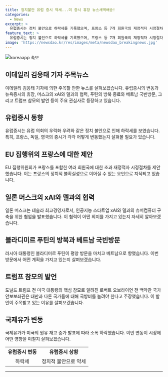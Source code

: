 ```yaml
---
title: 정치불안 유럽 증시 약세...미 증시 휴장 뉴스새벽배송!
categories:
  - News
excerpt: >
  유럽증시는 정치 불안으로 하락세를 기록했으며, 프랑스 등 7개 회원국의 재정적자 시정절차가 우려되는 가운데, 일론 머스크는 xAI와 델이 협력하여 슈퍼컴퓨터를 구축 중이라고 밝혔다. 블라디미르 푸틴은 방북을 끝내고 베트남을 방문하며, 도널드 트럼프의 전 핵심 참모는 대만과 다른 국가들이 국방비를 늘려야 한다고 주장했으며, 국제유가는 미국 원유 재고 증가 발표에 하락했다.
feature_text: >
  유럽증시는 정치 불안으로 하락세를 기록했으며, 프랑스 등 7개 회원국의 재정적자 시정절차가 우려되는 가운데, 일론 머스크는 xAI와 델이 협력하여 슈퍼컴퓨터를 구축 중이라고 밝혔다. 블라디미르 푸틴은 방북을 끝내고 베트남을 방문하며, 도널드 트럼프의 전 핵심 참모는 대만과 다른 국가들이 국방비를 늘려야 한다고 주장했으며, 국제유가는 미국 원유 재고 증가 발표에 하락했다.
image: 'https://newsdao.kr/res/images/meta/newsdao_breakingnews.jpg'
---
```


<p><img src="https://newsdao.kr/res/images/meta/newsdao_breakingnews.jpg" alt="koreaapp 속보" /></p>

<h2 data-ke-size="size26">이데일리 김응태 기자 주목뉴스</h2>

<p data-ke-size="size16">이데일리 김응태 기자에 의한 주목할 만한 뉴스를 살펴보겠습니다. 유럽증시의 변동과 뉴욕증시의 휴장, 머스크의 xAI와 델과의 협력, 푸틴의 방북 종료와 베트남 국빈방문, 그리고 트럼프 참모의 발언 등이 주요 관심사로 등장하고 있습니다.</p>

<h2 data-ke-size="size24">유럽증시 동향</h2>

<p data-ke-size="size16">유럽증시는 유럽 의회의 우럭화 우려와 같은 정치 불안으로 인해 하락세를 보였습니다. 특히, 프랑스, 독일, 영국의 증시가 각각 어떻게 변동했는지 살펴볼 필요가 있습니다.</p>

<h2 data-ke-size="size24">EU 집행위의 프랑스에 대한 제안</h2>

<p data-ke-size="size16">EU 집행위원회가 프랑스를 포함한 여러 회원국에 대한 초과 재정적자 시정절차를 제안했습니다. 이는 프랑스의 정치적 불확실성으로 이어질 수 있는 요인으로 지적되고 있습니다.</p>

<h2 data-ke-size="size24">일론 머스크의 xAI와 델과의 협력</h2>

<p data-ke-size="size16">일론 머스크는 테슬라 최고경영자로서, 인공지능 스타트업 xAI와 델과의 슈퍼컴퓨터 구축을 위한 협업을 발표했습니다. 이 협력이 어떤 의미를 가지고 있는지 자세히 알아보겠습니다.</p>

<h2 data-ke-size="size24">블라디미르 푸틴의 방북과 베트남 국빈방문</h2>

<p data-ke-size="size16">러시아 대통령인 블라디미르 푸틴이 평양 방문을 마치고 베트남으로 향했습니다. 이번 방문에서 어떤 계획을 가지고 있는지 살펴보겠습니다.</p>

<h2 data-ke-size="size24">트럼프 참모의 발언</h2>

<p data-ke-size="size16">도널드 트럼프 전 미국 대통령의 핵심 참모로 알려진 로버트 오브라이언 전 백악관 국가안보보좌관은 대만과 다른 국가들에 대해 국방비를 늘려야 한다고 주장했습니다. 이 발언이 주목받고 있는 이유를 살펴보겠습니다.</p>

<h2 data-ke-size="size24">국제유가 변동</h2>

<p data-ke-size="size16">국제유가가 미국의 원유 재고 증가 발표에 따라 소폭 하락했습니다. 이번 변동이 시장에 어떤 영향을 미칠지 살펴보겠습니다.</p>

<table>
    <tr>
        <td style="text-align: center; height: 17px;"><b>유럽증시 변동</b></td>
        <td style="text-align: center; height: 17px;"><b>유럽증시 상황</b></td>
    </tr>
    <tr>
        <td style="text-align: center; height: 17px;">하락세</td>
        <td style="text-align: center; height: 17px;">정치적 불안으로 약세</td>
    </tr>
</table>

<hr>

<p data-ke-size="size16">&nbsp;</p>

